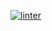  [![linter](https://github.com/<liam-fletcher>/<Integer-Game>/workflows/linter/badge.svg)](https://github.com/marketplace/actions/super-linter)     
